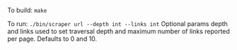 To build:
```make```

To run:
```./bin/scraper url --depth int --links int```
Optional params depth and links used to set traversal depth and maximum number of links reported per page. Defaults to 0 and 10.
